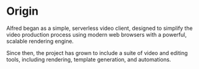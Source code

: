 # Origin
Alfred began as a simple, serverless video client, designed to simplify the video production process using modern web browsers with a powerful, scalable rendering engine.

Since then, the project has grown to include a suite of video and editing tools, including rendering, template generation, and automations.


